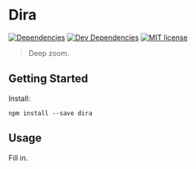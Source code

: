 # Dira
[![Dependencies](https://img.shields.io/david/kroogs/dira.svg)]()
[![Dev Dependencies](https://img.shields.io/david/dev/kroogs/dira.svg)]()
[![MIT license](https://img.shields.io/npm/l/dira.svg)](https://spdx.org/licenses/MIT)

> Deep zoom.

## Getting Started

  Install:
  ```
  npm install --save dira
  ```

## Usage

  Fill in.
